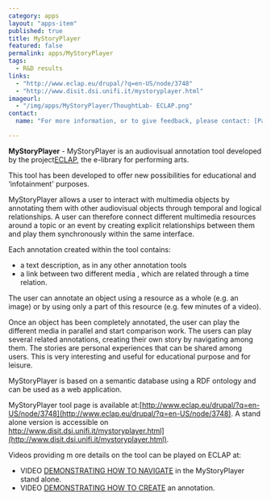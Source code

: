 ```yaml
---
category: apps
layout: "apps-item"
published: true
title: MyStoryPlayer
featured: false
permalink: apps/MyStoryPlayer
tags: 
  - R&D results
links: 
  - "http://www.eclap.eu/drupal/?q=en-US/node/3748"
  - "http://www.disit.dsi.unifi.it/mystoryplayer.html"
imageurl: 
  - "/img/apps/MyStoryPlayer/ThoughtLab- ECLAP.png"
contact: 
  name: "For more information, or to give feedback, please contact: [Paolo Nesi](nesi@dsi.unifi.it)"

---
```

**MyStoryPlayer** - MyStoryPlayer is an audiovisual annotation tool developed by the project[ECLAP](http://www.eclap.eu/), the e-library for performing arts.

This tool has been developed to offer new possibilities for educational and &lsquo;infotainment&#39; purposes.

MyStoryPlayer allows a user to interact with multimedia objects by annotating them with other audiovisual objects through temporal and logical relationships. A user can therefore connect different multimedia resources around a topic or an event by creating explicit relationships between them and play them synchronously within the same interface.

Each annotation created within the tool contains:
* a text description, as in any other annotation tools
* a link between two different media , which are related through a time relation.

The user can annotate an object using a resource as a whole (e.g. an image) or by using only a part of this resource (e.g. few minutes of a video).

Once an object has been completely annotated, the user can play the different media in parallel and start comparison work. The users can play several related annotations, creating their own story by navigating among them. The stories are personal experiences that can be shared among users. This is very interesting and useful for educational purpose and for leisure.</p>

MyStoryPlayer is based on a semantic database using a RDF ontology and can be used as a web application.

MyStoryPlayer tool page is available at:[http://www.eclap.eu/drupal/?q=en-US/node/3748](http://www.eclap.eu/drupal/?q=en-US/node/3748). A stand alone version is accessible on http://www.disit.dsi.unifi.it/mystoryplayer.html](http://www.disit.dsi.unifi.it/mystoryplayer.html).
	
Videos providing m ore details on the tool can be played on ECLAP at:
* VIDEO [DEMONSTRATING HOW TO NAVIGATE](http://www.eclap.eu/drupal/?q=home&amp;axoid=urn:axmedis:00000:obj:9693592c-a07a-49f6-90b1-5cf46e3883ff) in the MyStoryPlayer stand alone.
* VIDEO [DEMONSTRATING HOW TO CREATE](http://www.eclap.eu/drupal/?q=home&amp;axoid=urn:axmedis:00000:obj:38aa308b-a4f7-410b-9a8a-9485e4e37f38) an annotation.
